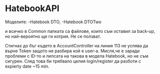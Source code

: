 # HatebookAPI

Моделите:
-Hatebook DTO,
-Hatebook DTOTwo

и всичко в Common папката са файлове, които съм оставил за back-up, но най-вероятно ще ги изтрия. Не се ползват.

Стигнах до бъг където в AccountController на линия 113 не успява да върне Token защото не разбира кой е user-a. Мисля,че е заради проблеми с ID-то и липсата на такова в модела Hatebook, но не съм сигурен.
След това би трябвало целия login/register да разботи с expierty date ~15 min.
